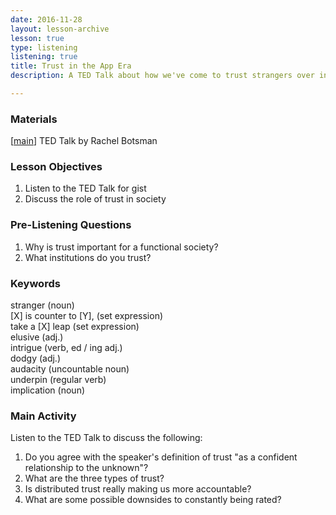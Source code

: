 ```yaml
---
date: 2016-11-28
layout: lesson-archive
lesson: true
type: listening
listening: true
title: Trust in the App Era 
description: A TED Talk about how we've come to trust strangers over institutions due to technology

---
```

### Materials 

[<a href="https://www.ted.com/talks/rachel_botsman_we_ve_stopped_trusting_institutions_and_started_trusting_strangers" target="_blank">main</a>] TED Talk by Rachel Botsman  

### Lesson Objectives 

1. Listen to the TED Talk for gist 
2. Discuss the role of trust in society 

### Pre-Listening Questions 

1. Why is trust important for a functional society? 
2. What institutions do you trust? 

### Keywords 
stranger (noun)  
[X] is counter to [Y], (set expression)  
take a [X] leap (set expression)  
elusive (adj.)  
intrigue (verb, ed / ing adj.)  
dodgy (adj.)  
audacity (uncountable noun)  
underpin (regular verb)  
implication (noun)  

### Main Activity  

Listen to the TED Talk to discuss the following: 

1. Do you agree with the speaker's definition of trust "as a confident relationship to the unknown"? 
2. What are the three types of trust? 
3. Is distributed trust really making us more accountable?  
4. What are some possible downsides to constantly being rated?  

